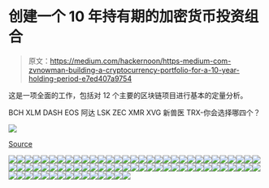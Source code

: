# 创建一个 10 年持有期的加密货币投资组合

> 原文：<https://medium.com/hackernoon/https-medium-com-zvnowman-building-a-cryptocurrency-portfolio-for-a-10-year-holding-period-e7ed407a9754>

这是一项全面的工作，包括对 12 个主要的区块链项目进行基本的定量分析。

BCH XLM DASH EOS 阿达 LSK ZEC XMR XVG 新兽医 TRX-你会选择哪四个？

![](img/2ad83adf5c9193c440e07e0c760d062e.png)

[Source](https://i.stack.imgur.com/BQePF.jpg)

![](img/6e1f91a9b24690be75b78eee790d648d.png)![](img/6f049bfd6b1bd09a44d342b58a9fbc8a.png)![](img/0bf502abcdefc76db64bdb3abbef7928.png)![](img/7f74b46be5cd35d5611117c02be4819a.png)![](img/e752151cac7f60bdb54028abc068240b.png)![](img/9c9a9fd23ea2d68a32c4223a2093e986.png)![](img/4c3c62d4b2bf9b403cc9b6a274470447.png)![](img/224d2f3f3a678af9e979fecedf2ee0fe.png)![](img/deab6785a3b40a1de365b1e783d5d452.png)![](img/7b2694686837971ebd76c74f0410651f.png)![](img/a8e5b5c84d423f4cb16cfe92e5c6e497.png)![](img/1c39683506d1db435de3baf2e550b6d0.png)![](img/39ba0ec622e6e7b324a5f604add06778.png)![](img/0cc0e149f6e2684a748641e8287ff231.png)![](img/6e8ee42c9a2c9b96f567b5f6aeed10c5.png)![](img/b0e50e3e0a0c7f1c6d9996e53aa4fd1c.png)![](img/6917880f8ffda3f52435eddd7677ac37.png)![](img/483aad5a8b8daddd9bbe8aaaa9040d09.png)![](img/e478ff91cdbf4e4acc3c0290b0daf61d.png)![](img/cd64a51077dc09045648de95263eb965.png)![](img/0a96207717cfb1455659aabf0c5afcb9.png)![](img/813956aba0a5b51987f6ffaed3b897f2.png)![](img/d1dd38f328db1f04119a7506a857af8e.png)![](img/4c48d6411b330d68cf4f98ba7783d629.png)![](img/83d8d9a26c1378285cf6b348096362bc.png)![](img/8d4219b945a469964f9489613fcdb938.png)![](img/5e57080984e5cfdf4844cf8953cf9990.png)![](img/b791ea326a1aa6248119f541764e78b9.png)![](img/8738651010873aed60356d22e450c785.png)![](img/8d1a1ff91af0e51693ab94864b0705c2.png)![](img/18ad1ec3a28ea1745daf04a10d716c00.png)![](img/f1a54c3c45d6b0d17f60cfa47a35cda3.png)![](img/58d63ad9a865c22524bc06d288313497.png)![](img/11e7101d93757da8e74e5ed02a827dc7.png)![](img/778360f7b0e88d52b7eeb1067b4896ac.png)![](img/e67014e262eab051adee51cbaa6d4518.png)![](img/c0800a02a091cfe2ec266e601dc75d21.png)![](img/6cc1f91debbcee8c780df7b3319af8e6.png)![](img/0aae93701302bd6e57784c65e81a84a4.png)![](img/137adecc4421044fe73edef1e22ccfe3.png)![](img/d84dde89f33e73c32dd7f84b85747154.png)![](img/7e450c465b28db402fa5045695ce86f0.png)![](img/5b8c4a5773ff469eef9f69f918af3b0d.png)![](img/72d2d77ab30791d35727152162c678f8.png)![](img/af929ba991a91b2497e2bf2f5dc1c044.png)![](img/b127764db0d663d5bc2cbdac1a6274f7.png)![](img/aa0b5c3292ec961a507222fbfce0bd6c.png)![](img/5a324612a48d9c1e5f21faf9f47c08a8.png)![](img/9c1daea77fc56bbdf936bd3ab5377d8c.png)![](img/6c180a24ee887d1983b78ed3968ec197.png)![](img/240721d8d846a2222f24e9439c19e4a5.png)![](img/290359dbd90e677198ddab5f2ed8a48f.png)![](img/ca243ea2c30ed9f583bd1c51b61df38b.png)![](img/29086b927dc84a702e27a64c5828efd3.png)![](img/c525192db496c1578c82a3a2ab474180.png)![](img/81c4c8b9fc9b35fb537ce9aff2f3630f.png)![](img/9d9a45b6eaa97391a6db14d0789d63c3.png)![](img/4de5e06ad95d75aca994534f13b5d163.png)![](img/55655fe132d5847a545537fc5b94f49c.png)![](img/071b0c9f998314f23e4aea6dc5bfac3b.png)![](img/0831e8efb17dda2f5a35fc42933bebc2.png)![](img/4e6b678cb9d980ced6dd3bbd3d679b6a.png)![](img/7722f2f5d6df33545db4884173bfb8a4.png)![](img/406ed449da6d700b3763b74e887e6acd.png)![](img/e88cac918bf7e8525a2977dcbb08ff37.png)![](img/034e0e5bb7cfec801b63e9b0c761853e.png)![](img/98cbdcbc649ae32cb1c65578a77af3c5.png)![](img/9b3ec3393ae00a7bae370f4aa82d34d5.png)![](img/42202c7f233f8fba42eea1861fbd9d1f.png)![](img/a471546aea88bde4ac35c1ecdb977972.png)![](img/dbb23ada166b8c1196dace66ed1b8298.png)![](img/f2c6022ab738529a86503f07b7b3880e.png)![](img/f69910477a4c06d457316fb4f9a6ccfd.png)![](img/db934f91c4f8f6894f0069442a7b7da6.png)![](img/800f91cb0dd6b8fa389a5fc5bba74f6c.png)![](img/094100ca197186ccb9121c659fc9c486.png)![](img/88dc0263748e73e5060b089555db1453.png)